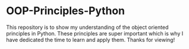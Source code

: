 # OOP-Principles-Python
This repository is to show my understanding of the object oriented principles in Python. These principles are super important which is why I have dedicated the time to learn and apply them. Thanks for viewing!
